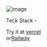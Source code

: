 
![image](https://github.com/Harmeet135/cypress/assets/96486082/8780ff1b-6783-4acb-9524-bde2e5177d80)

Teck Stack - 

Try it at [vercel](https://cypress-iota.vercel.app/)  
  or[Railway](https://cypress-production.up.railway.app/) 
